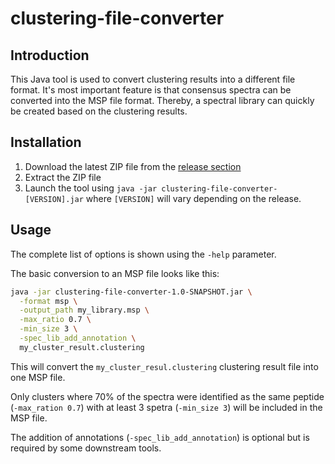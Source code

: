 # clustering-file-converter

## Introduction

This Java tool is used to convert clustering results into a 
different file format. It's most important feature is that 
consensus spectra can be converted into the MSP file format. 
Thereby, a spectral library can quickly be created based on 
the clustering results.

## Installation

1) Download the latest ZIP file from the 
   [release section](https://github.com/spectra-cluster/clustering-file-converter/releases)
2) Extract the ZIP file
3) Launch the tool using `java -jar clustering-file-converter-[VERSION].jar` where 
   `[VERSION]` will vary depending on the release.

## Usage

The complete list of options is shown using the `-help` parameter.

The basic conversion to an MSP file looks like this:

```bash
java -jar clustering-file-converter-1.0-SNAPSHOT.jar \
  -format msp \
  -output_path my_library.msp \
  -max_ratio 0.7 \
  -min_size 3 \
  -spec_lib_add_annotation \
  my_cluster_result.clustering  
```

This will convert the `my_cluster_resul.clustering` clustering result
file into one MSP file.

Only clusters where 70% of the spectra were identified as the same
peptide (`-max_ration 0.7`) with at least 3 spetra (`-min_size 3`)
will be included in the MSP file.

The addition of annotations (`-spec_lib_add_annotation`) is optional
but is required by some downstream tools.